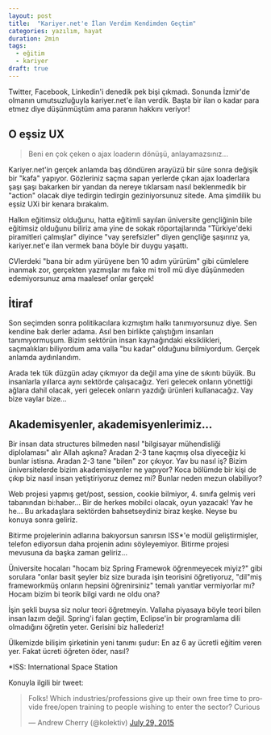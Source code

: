 ```yaml
---
layout: post
title:  "Kariyer.net'e İlan Verdim Kendimden Geçtim"
categories: yazılım, hayat
duration: 2min
tags:
  - eğitim
  - kariyer
draft: true
---
```


Twitter, Facebook, Linkedin'i denedik pek bişi çıkmadı. Sonunda İzmir'de olmanın umutsuzluğuyla kariyer.net'e ilan verdik. Başta bir ilan o kadar para etmez diye düşünmüştüm ama paranın hakkını veriyor!

## O eşsiz UX

> Beni en çok çeken o ajax loaderın dönüşü, anlayamazsınız...

Kariyer.net'in gerçek anlamda baş döndüren arayüzü bir süre sonra değişik bir "kafa" yapıyor. Gözleriniz saçma sapan yerlerde çıkan ajax loaderlara şaşı şaşı bakarken bir yandan da nereye tıklarsam nasıl beklenmedik bir "action" olacak diye tedirgin tedirgin geziniyorsunuz sitede. Ama şimdilik bu eşsiz UXi bir kenara bırakalım.

Halkın eğitimsiz olduğunu, hatta eğitimli sayılan üniversite gençliğinin bile eğitimsiz olduğunu biliriz ama yine de sokak röportajlarında "Türkiye'deki piramitleri çalmışlar" diyince "vay şerefsizler" diyen gençliğe şaşırırız ya, kariyer.net'e ilan vermek bana böyle bir duygu yaşattı.

CVlerdeki "bana bir adım yürüyene ben 10 adım yürürüm" gibi cümlelere inanmak zor, gerçekten yazmışlar mı fake mi troll mü diye düşünmeden edemiyorsunuz ama maalesef onlar gerçek!

## İtiraf

Son seçimden sonra politikacılara kızmıştım halkı tanımıyorsunuz diye. Sen kendine bak derler adama. Asıl ben birlikte çalıştığım insanları tanımıyormuşum. Bizim sektörün insan kaynağındaki eksiklikleri, saçmalıkları biliyordum ama valla "bu kadar" olduğunu bilmiyordum. Gerçek anlamda aydınlandım.

Arada tek tük düzgün aday çıkmıyor da değil ama yine de sıkıntı büyük. Bu insanlarla yıllarca aynı sektörde çalışacağız. Yeri gelecek onların yönettiği ağlara dahil olacak, yeri gelecek onların yazdığı ürünleri kullanacağız. Vay bize vaylar bize...

## Akademisyenler, akademisyenlerimiz...

Bir insan data structures bilmeden nasıl "bilgisayar mühendisliği diplolaması" alır Allah aşkına? Aradan 2-3 tane kaçmış olsa diyeceğiz ki bunlar istisna. Aradan 2-3 tane "bilen" zor çıkıyor. Yav bu nasıl iş? Bizim üniversitelerde bizim akademisyenler ne yapıyor? Koca bölümde bir kişi de çıkıp biz nasıl insan yetiştiriyoruz demez mi? Bunlar neden mezun olabiliyor?

Web projesi yapmış get/post, session, cookie bilmiyor, 4. sınıfa gelmiş veri tabanından bi:haber... Bir de herkes mobilci olacak, oyun yazacak! Yav he he... Bu arkadaşlara sektörden bahsetseydiniz biraz keşke. Neyse bu konuya sonra  geliriz.

Bitirme projelerinin adlarına bakıyorsun sanırsın ISS*'e modül geliştirmişler, telefon ediyorsun daha projenin adını söyleyemiyor. Bitirme projesi mevusuna da başka zaman geliriz...

Üniversite hocaları "hocam biz Spring Framewok öğrenmeyecek miyiz?" gibi sorulara "onlar basit şeyler biz size burada işin teorisini öğretiyoruz, "dil"miş frameworkmüş onların hepsini öğrenirsiniz" temalı yanıtlar vermiyorlar mı? Hocam bizim bi teorik bilgi vardı ne oldu ona?

İşin şekli buysa siz nolur teori öğretmeyin. Vallaha piyasaya böyle teori bilen insan lazım değil. Spring'i falan geçtim, Eclipse'in bir programlama dili olmadığını öğretin yeter. Gerisini biz hallederiz!

Ülkemizde bilişim şirketinin yeni tanımı şudur: En az 6 ay ücretli eğitim veren yer. Fakat ücreti öğreten öder, nasıl?

*ISS: International Space Station


Konuyla ilgili bir tweet:

<blockquote class="twitter-tweet" data-lang="en"><p lang="en" dir="ltr">Folks! Which industries/professions give up their own free time to provide free/open training to people wishing to enter the sector? Curious</p>&mdash; Andrew Cherry (@kolektiv) <a href="https://twitter.com/kolektiv/status/626370982693965824">July 29, 2015</a></blockquote>
<script async src="//platform.twitter.com/widgets.js" charset="utf-8"></script>
